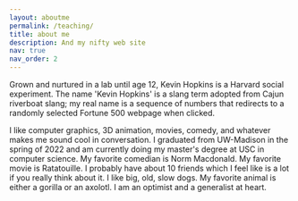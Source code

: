 ```yaml
---
layout: aboutme
permalink: /teaching/
title: about me
description: And my nifty web site
nav: true
nav_order: 2
---
```


Grown and nurtured in a lab until age 12, Kevin Hopkins is a Harvard social experiment. The name 'Kevin Hopkins' is a slang term adopted from Cajun riverboat slang; my real name is a sequence of numbers that redirects to a randomly selected Fortune 500 webpage when clicked. 

I like computer graphics, 3D animation, movies, comedy, and whatever makes me sound cool in conversation. I graduated from UW-Madison in the spring of 2022 and am currently doing my master's degree at USC in computer science. My favorite comedian is Norm Macdonald. My favorite movie is Ratatouille. I probably have about 10 friends which I feel like is a lot if you really think about it. I like big, old, slow dogs. My favorite animal is either a gorilla or an axolotl. I am an optimist and a generalist at heart.